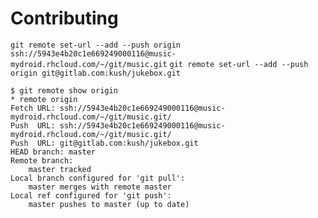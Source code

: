 Contributing 
============

`git remote set-url --add --push origin ssh://5943e4b20c1e669249000116@music-mydroid.rhcloud.com/~/git/music.git` 
`git remote set-url --add --push origin git@gitlab.com:kush/jukebox.git` 

    $ git remote show origin
    * remote origin
    Fetch URL: ssh://5943e4b20c1e669249000116@music-mydroid.rhcloud.com/~/git/music.git/
    Push  URL: ssh://5943e4b20c1e669249000116@music-mydroid.rhcloud.com/~/git/music.git/
    Push  URL: git@gitlab.com:kush/jukebox.git
    HEAD branch: master
    Remote branch:
        master tracked
    Local branch configured for 'git pull':
        master merges with remote master
    Local ref configured for 'git push':
        master pushes to master (up to date)